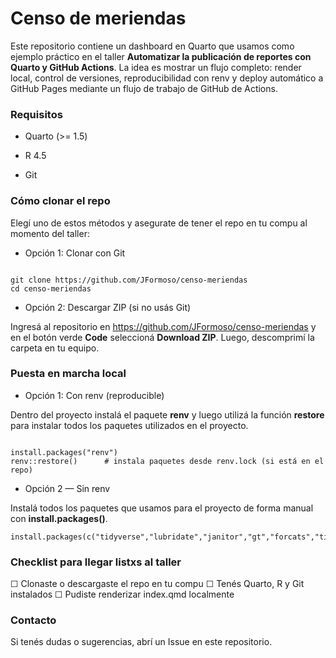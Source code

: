 # Censo de meriendas

Este repositorio contiene un dashboard en Quarto que usamos como ejemplo práctico en el taller **Automatizar la publicación de reportes con Quarto y GitHub Actions**.
La idea es mostrar un flujo completo: render local, control de versiones, reproducibilidad con renv y deploy automático a GitHub Pages mediante un flujo de trabajo de GitHub de Actions.

### Requisitos

- Quarto (>= 1.5)

- R 4.5

- Git


### Cómo clonar el repo 

Elegí uno de estos métodos y asegurate de tener el repo en tu compu al momento del taller:

- Opción 1: Clonar con Git

```

git clone https://github.com/JFormoso/censo-meriendas
cd censo-meriendas

```

- Opción 2: Descargar ZIP (si no usás Git)

Ingresá al repositorio en https://github.com/JFormoso/censo-meriendas y en el botón verde **Code** seleccioná **Download ZIP**.
Luego, descomprimí la carpeta en tu equipo.

### Puesta en marcha local

- Opción 1: Con renv (reproducible)

Dentro del proyecto instalá el paquete **renv** y luego utilizá la función **restore** para instalar todos los paquetes utilizados en el proyecto.

```

install.packages("renv")
renv::restore()      # instala paquetes desde renv.lock (si está en el repo)
```

- Opción 2 — Sin renv 

Instalá todos los paquetes que usamos para el proyecto de forma manual con **install.packages()**.

```
install.packages(c("tidyverse","lubridate","janitor","gt","forcats","tidytext","wordcloud2","stopwords","scales"))

```

### Checklist para llegar listxs al taller

☐ Clonaste o descargaste el repo en tu compu
☐ Tenés Quarto, R y Git instalados
☐ Pudiste renderizar index.qmd localmente

### Contacto

Si tenés dudas o sugerencias, abrí un Issue en este repositorio.



